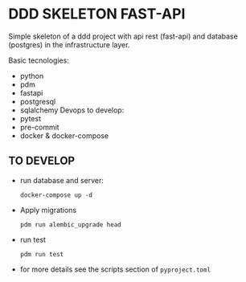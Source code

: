 # DDD SKELETON FAST-API

Simple skeleton of a ddd project with api rest (fast-api) and database (postgres) in the infrastructure layer.

Basic tecnologies:
* python
* pdm
* fastapi
* postgresql
* sqlalchemy
Devops to develop:
* pytest
* pre-commit
* docker & docker-compose

## TO DEVELOP

- run database and server:

    `docker-compose up -d`

- Apply migrations

    `pdm run alembic_upgrade head`

- run test

    `pdm run test`

- for more details see the scripts section of `pyproject.toml`

